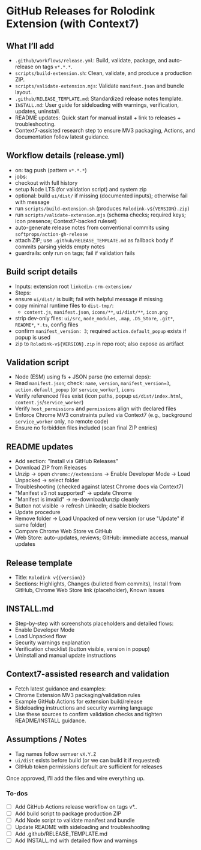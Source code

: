 <!-- a2f404cb-1cd1-48e0-a5ad-f7c1ba62aa20 115ec461-ccc3-478c-9e1e-3c581137b9f1 -->
# GitHub Releases for Rolodink Extension (with Context7)

## What I’ll add

- `.github/workflows/release.yml`: Build, validate, package, and auto-release on tags `v*.*.*`.
- `scripts/build-extension.sh`: Clean, validate, and produce a production ZIP.
- `scripts/validate-extension.mjs`: Validate `manifest.json` and bundle layout.
- `.github/RELEASE_TEMPLATE.md`: Standardized release notes template.
- `INSTALL.md`: User guide for sideloading with warnings, verification, updates, uninstall.
- README updates: Quick start for manual install + link to releases + troubleshooting.
- Context7-assisted research step to ensure MV3 packaging, Actions, and documentation follow latest guidance.

## Workflow details (release.yml)

- on: tag push (pattern `v*.*.*`)
- jobs:
- checkout with full history
- setup Node LTS (for validation script) and system zip
- optional: build `ui/dist/` if missing (documented inputs); otherwise fail with message
- run `scripts/build-extension.sh` (produces `Rolodink-v${VERSION}.zip`)
- run `scripts/validate-extension.mjs` (schema checks; required keys; icon presence; Context7-backed ruleset)
- auto-generate release notes from conventional commits using `softprops/action-gh-release`
- attach ZIP; use `.github/RELEASE_TEMPLATE.md` as fallback body if commits parsing yields empty notes
- guardrails: only run on tags; fail if validation fails

## Build script details

- Inputs: extension root `linkedin-crm-extension/`
- Steps:
- ensure `ui/dist/` is built; fail with helpful message if missing
- copy minimal runtime files to `dist-tmp/`:
  - `content.js`, `manifest.json`, `icons/**`, `ui/dist/**`, `icon.png`
- strip dev-only files: `ui/src`, `node_modules`, `.map`, `.DS_Store`, `.git*`, `README*`, `*.ts`, config files
- confirm `manifest_version: 3`; required `action.default_popup` exists if popup is used
- zip to `Rolodink-v${VERSION}.zip` in repo root; also expose as artifact

## Validation script

- Node (ESM) using fs + JSON parse (no external deps):
- Read `manifest.json`; check: `name`, `version`, `manifest_version=3`, `action.default_popup` (or `service_worker`), `icons`
- Verify referenced files exist (icon paths, popup `ui/dist/index.html`, `content.js`/`service_worker`)
- Verify `host_permissions` and `permissions` align with declared files
- Enforce Chrome MV3 constraints pulled via Context7 (e.g., background `service_worker` only, no remote code)
- Ensure no forbidden files included (scan final ZIP entries)

## README updates

- Add section: "Install via GitHub Releases"
- Download ZIP from Releases
- Unzip → open `chrome://extensions` → Enable Developer Mode → Load Unpacked → select folder
- Troubleshooting (checked against latest Chrome docs via Context7)
- "Manifest v3 not supported" → update Chrome
- "Manifest is invalid" → re-download/unzip cleanly
- Button not visible → refresh LinkedIn; disable blockers
- Update procedure
- Remove folder → Load Unpacked of new version (or use "Update" if same folder)
- Compare Chrome Web Store vs GitHub
- Web Store: auto-updates, reviews; GitHub: immediate access, manual updates

## Release template

- Title: `Rolodink v{{version}}`
- Sections: Highlights, Changes (bulleted from commits), Install from GitHub, Chrome Web Store link (placeholder), Known Issues

## INSTALL.md

- Step-by-step with screenshots placeholders and detailed flows:
- Enable Developer Mode
- Load Unpacked flow
- Security warnings explanation
- Verification checklist (button visible, version in popup)
- Uninstall and manual update instructions

## Context7-assisted research and validation

- Fetch latest guidance and examples:
- Chrome Extension MV3 packaging/validation rules
- Example GitHub Actions for extension build/release
- Sideloading instructions and security warning language
- Use these sources to confirm validation checks and tighten README/INSTALL guidance.

## Assumptions / Notes

- Tag names follow semver `vX.Y.Z`
- `ui/dist` exists before build (or we can build it if requested)
- GitHub token permissions default are sufficient for releases

Once approved, I’ll add the files and wire everything up.

### To-dos

- [ ] Add GitHub Actions release workflow on tags v*.*.*
- [ ] Add build script to package production ZIP
- [ ] Add Node script to validate manifest and bundle
- [ ] Update README with sideloading and troubleshooting
- [ ] Add .github/RELEASE_TEMPLATE.md
- [ ] Add INSTALL.md with detailed flow and warnings